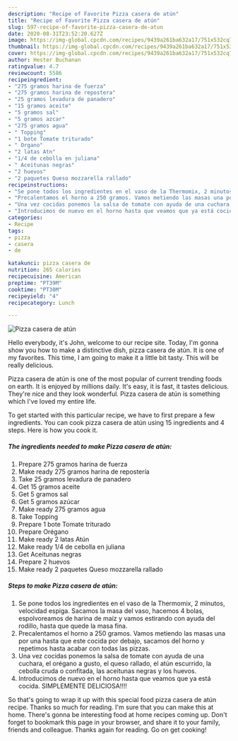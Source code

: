 ```yaml
---
description: "Recipe of Favorite Pizza casera de atún"
title: "Recipe of Favorite Pizza casera de atún"
slug: 597-recipe-of-favorite-pizza-casera-de-atun
date: 2020-08-31T23:52:20.627Z
image: https://img-global.cpcdn.com/recipes/9439a261ba632a17/751x532cq70/pizza-casera-de-atun-foto-principal.jpg
thumbnail: https://img-global.cpcdn.com/recipes/9439a261ba632a17/751x532cq70/pizza-casera-de-atun-foto-principal.jpg
cover: https://img-global.cpcdn.com/recipes/9439a261ba632a17/751x532cq70/pizza-casera-de-atun-foto-principal.jpg
author: Hester Buchanan
ratingvalue: 4.7
reviewcount: 5586
recipeingredient:
- "275 gramos harina de fuerza"
- "275 gramos harina de repostera"
- "25 gramos levadura de panadero"
- "15 gramos aceite"
- "5 gramos sal"
- "5 gramos azcar"
- "275 gramos agua"
- " Topping"
- "1 bote Tomate triturado"
- " Organo"
- "2 latas Atn"
- "1/4 de cebolla en juliana"
- " Aceitunas negras"
- "2 huevos"
- "2 paquetes Queso mozzarella rallado"
recipeinstructions:
- "Se pone todos los ingredientes en el vaso de la Thermomix, 2 minutos, velocidad espiga. Sacamos la masa del vaso, hacemos 4 bolas, espolvoreamos de harina de maíz y vamos estirando con ayuda del rodillo, hasta que quede la masa fina."
- "Precalentamos el horno a 250 gramos. Vamos metiendo las masas una por una hasta que este cocida por debajo, sacamos del horno y repetimos hasta acabar con todas las pizzas."
- "Una vez cocidas ponemos la salsa de tomate con ayuda de una cuchara, el orégano a gusto, el queso rallado, el atún escurrido, la cebolla cruda o confitada, las aceitunas negras y los huevos."
- "Introducimos de nuevo en el horno hasta que veamos que ya está cocida. SIMPLEMENTE DELICIOSA!!!!"
categories:
- Recipe
tags:
- pizza
- casera
- de

katakunci: pizza casera de 
nutrition: 265 calories
recipecuisine: American
preptime: "PT39M"
cooktime: "PT30M"
recipeyield: "4"
recipecategory: Lunch

---
```



![Pizza casera de atún](https://img-global.cpcdn.com/recipes/9439a261ba632a17/751x532cq70/pizza-casera-de-atun-foto-principal.jpg)

Hello everybody, it's John, welcome to our recipe site. Today, I'm gonna show you how to make a distinctive dish, pizza casera de atún. It is one of my favorites. This time, I am going to make it a little bit tasty. This will be really delicious.



Pizza casera de atún is one of the most popular of current trending foods on earth. It is enjoyed by millions daily. It's easy, it is fast, it tastes delicious. They're nice and they look wonderful. Pizza casera de atún is something which I've loved my entire life.


To get started with this particular recipe, we have to first prepare a few ingredients. You can cook pizza casera de atún using 15 ingredients and 4 steps. Here is how you cook it.

<!--inarticleads1-->

##### The ingredients needed to make Pizza casera de atún:

1. Prepare 275 gramos harina de fuerza
1. Make ready 275 gramos harina de repostería
1. Take 25 gramos levadura de panadero
1. Get 15 gramos aceite
1. Get 5 gramos sal
1. Get 5 gramos azúcar
1. Make ready 275 gramos agua
1. Take  Topping
1. Prepare 1 bote Tomate triturado
1. Prepare  Orégano
1. Make ready 2 latas Atún
1. Make ready 1/4 de cebolla en juliana
1. Get  Aceitunas negras
1. Prepare 2 huevos
1. Make ready 2 paquetes Queso mozzarella rallado




<!--inarticleads2-->

##### Steps to make Pizza casera de atún:

1. Se pone todos los ingredientes en el vaso de la Thermomix, 2 minutos, velocidad espiga. Sacamos la masa del vaso, hacemos 4 bolas, espolvoreamos de harina de maíz y vamos estirando con ayuda del rodillo, hasta que quede la masa fina.
1. Precalentamos el horno a 250 gramos. Vamos metiendo las masas una por una hasta que este cocida por debajo, sacamos del horno y repetimos hasta acabar con todas las pizzas.
1. Una vez cocidas ponemos la salsa de tomate con ayuda de una cuchara, el orégano a gusto, el queso rallado, el atún escurrido, la cebolla cruda o confitada, las aceitunas negras y los huevos.
1. Introducimos de nuevo en el horno hasta que veamos que ya está cocida. SIMPLEMENTE DELICIOSA!!!!




So that's going to wrap it up with this special food pizza casera de atún recipe. Thanks so much for reading. I'm sure that you can make this at home. There's gonna be interesting food at home recipes coming up. Don't forget to bookmark this page in your browser, and share it to your family, friends and colleague. Thanks again for reading. Go on get cooking!
